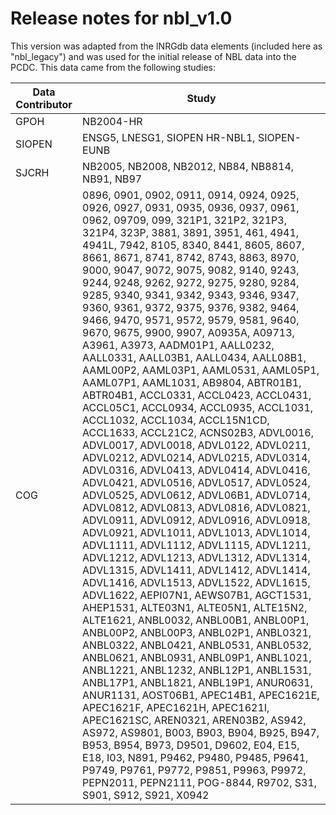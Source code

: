# Release notes for nbl_v1.0

This version was adapted from the INRGdb data elements (included here as "nbl_legacy") and was used for the initial release of NBL data into the PCDC. This data came from the following studies:

|Data Contributor|Study|
|---|---|
|GPOH|NB2004-HR|
|SIOPEN|ENSG5, LNESG1, SIOPEN HR-NBL1, SIOPEN-EUNB|
|SJCRH|NB2005, NB2008, NB2012, NB84, NB8814, NB91, NB97|
|COG| 0896, 0901, 0902, 0911, 0914, 0924, 0925, 0926, 0927, 0931, 0935, 0936, 0937, 0961, 0962, 09709, 099, 321P1, 321P2, 321P3, 321P4, 323P, 3881, 3891, 3951, 461, 4941, 4941L, 7942, 8105, 8340, 8441, 8605, 8607, 8661, 8671, 8741, 8742, 8743, 8863, 8970, 9000, 9047, 9072, 9075, 9082, 9140, 9243, 9244, 9248, 9262, 9272, 9275, 9280, 9284, 9285, 9340, 9341, 9342, 9343, 9346, 9347, 9360, 9361, 9372, 9375, 9376, 9382, 9464, 9466, 9470, 9571, 9572, 9579, 9581, 9640, 9670, 9675, 9900, 9907, A0935A, A09713, A3961, A3973, AADM01P1, AALL0232, AALL0331, AALL03B1, AALL0434, AALL08B1, AAML00P2, AAML03P1, AAML0531, AAML05P1, AAML07P1, AAML1031, AB9804, ABTR01B1, ABTR04B1, ACCL0331, ACCL0423, ACCL0431, ACCL05C1, ACCL0934, ACCL0935, ACCL1031, ACCL1032, ACCL1034, ACCL15N1CD, ACCL1633, ACCL21C2, ACNS02B3, ADVL0016, ADVL0017, ADVL0018, ADVL0122, ADVL0211, ADVL0212, ADVL0214, ADVL0215, ADVL0314, ADVL0316, ADVL0413, ADVL0414, ADVL0416, ADVL0421, ADVL0516, ADVL0517, ADVL0524, ADVL0525, ADVL0612, ADVL06B1, ADVL0714, ADVL0812, ADVL0813, ADVL0816, ADVL0821, ADVL0911, ADVL0912, ADVL0916, ADVL0918, ADVL0921, ADVL1011, ADVL1013, ADVL1014, ADVL1111, ADVL1112, ADVL1115, ADVL1211, ADVL1212, ADVL1213, ADVL1312, ADVL1314, ADVL1315, ADVL1411, ADVL1412, ADVL1414, ADVL1416, ADVL1513, ADVL1522, ADVL1615, ADVL1622, AEPI07N1, AEWS07B1, AGCT1531, AHEP1531, ALTE03N1, ALTE05N1, ALTE15N2, ALTE1621, ANBL0032, ANBL00B1, ANBL00P1, ANBL00P2, ANBL00P3, ANBL02P1, ANBL0321, ANBL0322, ANBL0421, ANBL0531, ANBL0532, ANBL0621, ANBL0931, ANBL09P1, ANBL1021, ANBL1221, ANBL1232, ANBL12P1, ANBL1531, ANBL17P1, ANBL1821, ANBL19P1, ANUR0631, ANUR1131, AOST06B1, APEC14B1, APEC1621E, APEC1621F, APEC1621H, APEC1621I, APEC1621SC, AREN0321, AREN03B2, AS942, AS972, AS9801, B003, B903, B904, B925, B947, B953, B954, B973, D9501, D9602, E04, E15, E18, I03, N891, P9462, P9480, P9485, P9641, P9749, P9761, P9772, P9851, P9963, P9972, PEPN2011, PEPN2111, POG-8844, R9702, S31, S901, S912, S921, X0942|
